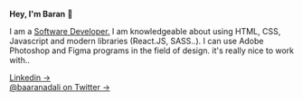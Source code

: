 **Hey, I'm Baran** 👋

I am a <a href="https://www.linkedin.com/in/baran-adal%C4%B1-aa017029b/">Software Developer.</a> I am knowledgeable about using HTML, CSS, Javascript and modern libraries (React.JS, SASS..). I can use Adobe Photoshop and Figma programs in the field of design. it's really nice to work with..

<a href="https://www.linkedin.com/in/baran-adal%C4%B1-aa017029b/">Linkedin →</a> <br>
<a href="https://twitter.com/baaranadali">@baaranadali on Twitter →</a>
